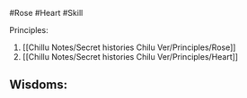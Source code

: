 #Rose #Heart #Skill 



Principles:
1. [[Chillu Notes/Secret histories Chilu Ver/Principles/Rose]]
2. [[Chillu Notes/Secret histories Chilu Ver/Principles/Heart]]

Wisdoms:
- 
